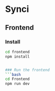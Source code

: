 # Synci

## Frontend

### Install
```bash
cd frontend
npm install


### Run the frontend
```bash
cd Frontend
npm run dev
